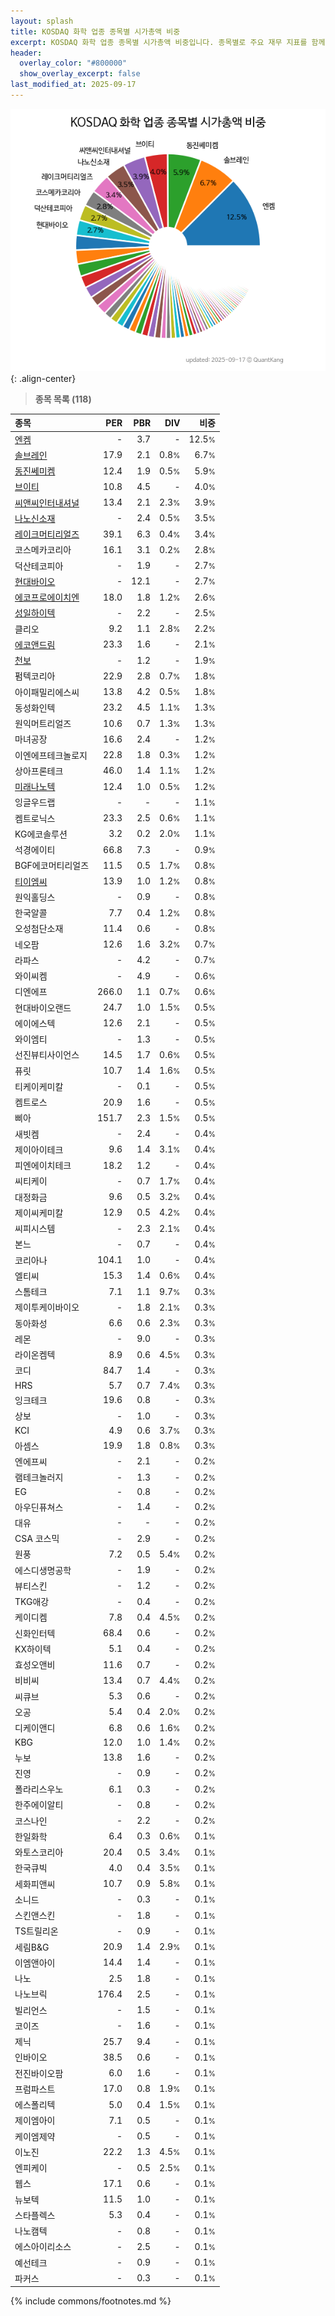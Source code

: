 ```yaml
---
layout: splash
title: KOSDAQ 화학 업종 종목별 시가총액 비중
excerpt: KOSDAQ 화학 업종 종목별 시가총액 비중입니다. 종목별로 주요 재무 지표를 함께 표시합니다.
header:
  overlay_color: "#800000"
  show_overlay_excerpt: false
last_modified_at: 2025-09-17
---
```



![KOSDAQ 화학 업종 종목별 시가총액 비중](/stats/sector/images/kosdaq_업종_화학_종목.png){: .align-center}


> **종목 목록 (118)**<a id="list"></a>

| **종목** | **PER** | **PBR** | **DIV** | **비중** |
| :------- | ------: | ------: | ------: | -------: |
| [엔켐](/348370/) | - | 3.7 | - | 12.5<small>%</small> |
| [솔브레인](/357780/) | 17.9 | 2.1 | 0.8<small>%</small> | 6.7<small>%</small> |
| [동진쎄미켐](/005290/) | 12.4 | 1.9 | 0.5<small>%</small> | 5.9<small>%</small> |
| [브이티](/018290/) | 10.8 | 4.5 | - | 4.0<small>%</small> |
| [씨앤씨인터내셔널](/352480/) | 13.4 | 2.1 | 2.3<small>%</small> | 3.9<small>%</small> |
| [나노신소재](/121600/) | - | 2.4 | 0.5<small>%</small> | 3.5<small>%</small> |
| [레이크머티리얼즈](/281740/) | 39.1 | 6.3 | 0.4<small>%</small> | 3.4<small>%</small> |
| 코스메카코리아 | 16.1 | 3.1 | 0.2<small>%</small> | 2.8<small>%</small> |
| 덕산테코피아 | - | 1.9 | - | 2.7<small>%</small> |
| [현대바이오](/048410/) | - | 12.1 | - | 2.7<small>%</small> |
| [에코프로에이치엔](/383310/) | 18.0 | 1.8 | 1.2<small>%</small> | 2.6<small>%</small> |
| [성일하이텍](/365340/) | - | 2.2 | - | 2.5<small>%</small> |
| 클리오 | 9.2 | 1.1 | 2.8<small>%</small> | 2.2<small>%</small> |
| [에코앤드림](/101360/) | 23.3 | 1.6 | - | 2.1<small>%</small> |
| [천보](/278280/) | - | 1.2 | - | 1.9<small>%</small> |
| 펌텍코리아 | 22.9 | 2.8 | 0.7<small>%</small> | 1.8<small>%</small> |
| 아이패밀리에스씨 | 13.8 | 4.2 | 0.5<small>%</small> | 1.8<small>%</small> |
| 동성화인텍 | 23.2 | 4.5 | 1.1<small>%</small> | 1.3<small>%</small> |
| 원익머트리얼즈 | 10.6 | 0.7 | 1.3<small>%</small> | 1.3<small>%</small> |
| 마녀공장 | 16.6 | 2.4 | - | 1.2<small>%</small> |
| 이엔에프테크놀로지 | 22.8 | 1.8 | 0.3<small>%</small> | 1.2<small>%</small> |
| 상아프론테크 | 46.0 | 1.4 | 1.1<small>%</small> | 1.2<small>%</small> |
| [미래나노텍](/095500/) | 12.4 | 1.0 | 0.5<small>%</small> | 1.2<small>%</small> |
| 잉글우드랩 | - | - | - | 1.1<small>%</small> |
| 켐트로닉스 | 23.3 | 2.5 | 0.6<small>%</small> | 1.1<small>%</small> |
| KG에코솔루션 | 3.2 | 0.2 | 2.0<small>%</small> | 1.1<small>%</small> |
| 석경에이티 | 66.8 | 7.3 | - | 0.9<small>%</small> |
| BGF에코머티리얼즈 | 11.5 | 0.5 | 1.7<small>%</small> | 0.8<small>%</small> |
| [티이엠씨](/425040/) | 13.9 | 1.0 | 1.2<small>%</small> | 0.8<small>%</small> |
| 원익홀딩스 | - | 0.9 | - | 0.8<small>%</small> |
| 한국알콜 | 7.7 | 0.4 | 1.2<small>%</small> | 0.8<small>%</small> |
| 오성첨단소재 | 11.4 | 0.6 | - | 0.8<small>%</small> |
| 네오팜 | 12.6 | 1.6 | 3.2<small>%</small> | 0.7<small>%</small> |
| 라파스 | - | 4.2 | - | 0.7<small>%</small> |
| 와이씨켐 | - | 4.9 | - | 0.6<small>%</small> |
| 디엔에프 | 266.0 | 1.1 | 0.7<small>%</small> | 0.6<small>%</small> |
| 현대바이오랜드 | 24.7 | 1.0 | 1.5<small>%</small> | 0.5<small>%</small> |
| 에이에스텍 | 12.6 | 2.1 | - | 0.5<small>%</small> |
| 와이엠티 | - | 1.3 | - | 0.5<small>%</small> |
| 선진뷰티사이언스 | 14.5 | 1.7 | 0.6<small>%</small> | 0.5<small>%</small> |
| 퓨릿 | 10.7 | 1.4 | 1.6<small>%</small> | 0.5<small>%</small> |
| 티케이케미칼 | - | 0.1 | - | 0.5<small>%</small> |
| 켐트로스 | 20.9 | 1.6 | - | 0.5<small>%</small> |
| 삐아 | 151.7 | 2.3 | 1.5<small>%</small> | 0.5<small>%</small> |
| 새빗켐 | - | 2.4 | - | 0.4<small>%</small> |
| 제이아이테크 | 9.6 | 1.4 | 3.1<small>%</small> | 0.4<small>%</small> |
| 피엔에이치테크 | 18.2 | 1.2 | - | 0.4<small>%</small> |
| 씨티케이 | - | 0.7 | 1.7<small>%</small> | 0.4<small>%</small> |
| 대정화금 | 9.6 | 0.5 | 3.2<small>%</small> | 0.4<small>%</small> |
| 제이씨케미칼 | 12.9 | 0.5 | 4.2<small>%</small> | 0.4<small>%</small> |
| 씨피시스템 | - | 2.3 | 2.1<small>%</small> | 0.4<small>%</small> |
| 본느 | - | 0.7 | - | 0.4<small>%</small> |
| 코리아나 | 104.1 | 1.0 | - | 0.4<small>%</small> |
| 엘티씨 | 15.3 | 1.4 | 0.6<small>%</small> | 0.4<small>%</small> |
| 스톰테크 | 7.1 | 1.1 | 9.7<small>%</small> | 0.3<small>%</small> |
| 제이투케이바이오 | - | 1.8 | 2.1<small>%</small> | 0.3<small>%</small> |
| 동아화성 | 6.6 | 0.6 | 2.3<small>%</small> | 0.3<small>%</small> |
| 레몬 | - | 9.0 | - | 0.3<small>%</small> |
| 라이온켐텍 | 8.9 | 0.6 | 4.5<small>%</small> | 0.3<small>%</small> |
| 코디 | 84.7 | 1.4 | - | 0.3<small>%</small> |
| HRS | 5.7 | 0.7 | 7.4<small>%</small> | 0.3<small>%</small> |
| 잉크테크 | 19.6 | 0.8 | - | 0.3<small>%</small> |
| 상보 | - | 1.0 | - | 0.3<small>%</small> |
| KCI | 4.9 | 0.6 | 3.7<small>%</small> | 0.3<small>%</small> |
| 아셈스 | 19.9 | 1.8 | 0.8<small>%</small> | 0.3<small>%</small> |
| 엔에프씨 | - | 2.1 | - | 0.2<small>%</small> |
| 램테크놀러지 | - | 1.3 | - | 0.2<small>%</small> |
| EG | - | 0.8 | - | 0.2<small>%</small> |
| 아우딘퓨쳐스 | - | 1.4 | - | 0.2<small>%</small> |
| 대유 | - | - | - | 0.2<small>%</small> |
| CSA 코스믹 | - | 2.9 | - | 0.2<small>%</small> |
| 원풍 | 7.2 | 0.5 | 5.4<small>%</small> | 0.2<small>%</small> |
| 에스디생명공학 | - | 1.9 | - | 0.2<small>%</small> |
| 뷰티스킨 | - | 1.2 | - | 0.2<small>%</small> |
| TKG애강 | - | 0.4 | - | 0.2<small>%</small> |
| 케이디켐 | 7.8 | 0.4 | 4.5<small>%</small> | 0.2<small>%</small> |
| 신화인터텍 | 68.4 | 0.6 | - | 0.2<small>%</small> |
| KX하이텍 | 5.1 | 0.4 | - | 0.2<small>%</small> |
| 효성오앤비 | 11.6 | 0.7 | - | 0.2<small>%</small> |
| 비비씨 | 13.4 | 0.7 | 4.4<small>%</small> | 0.2<small>%</small> |
| 씨큐브 | 5.3 | 0.6 | - | 0.2<small>%</small> |
| 오공 | 5.4 | 0.4 | 2.0<small>%</small> | 0.2<small>%</small> |
| 디케이앤디 | 6.8 | 0.6 | 1.6<small>%</small> | 0.2<small>%</small> |
| KBG | 12.0 | 1.0 | 1.4<small>%</small> | 0.2<small>%</small> |
| 누보 | 13.8 | 1.6 | - | 0.2<small>%</small> |
| 진영 | - | 0.9 | - | 0.2<small>%</small> |
| 폴라리스우노 | 6.1 | 0.3 | - | 0.2<small>%</small> |
| 한주에이알티 | - | 0.8 | - | 0.2<small>%</small> |
| 코스나인 | - | 2.2 | - | 0.2<small>%</small> |
| 한일화학 | 6.4 | 0.3 | 0.6<small>%</small> | 0.1<small>%</small> |
| 와토스코리아 | 20.4 | 0.5 | 3.4<small>%</small> | 0.1<small>%</small> |
| 한국큐빅 | 4.0 | 0.4 | 3.5<small>%</small> | 0.1<small>%</small> |
| 세화피앤씨 | 10.7 | 0.9 | 5.8<small>%</small> | 0.1<small>%</small> |
| 소니드 | - | 0.3 | - | 0.1<small>%</small> |
| 스킨앤스킨 | - | 1.8 | - | 0.1<small>%</small> |
| TS트릴리온 | - | 0.9 | - | 0.1<small>%</small> |
| 세림B&G | 20.9 | 1.4 | 2.9<small>%</small> | 0.1<small>%</small> |
| 이엠앤아이 | 14.4 | 1.4 | - | 0.1<small>%</small> |
| 나노 | 2.5 | 1.8 | - | 0.1<small>%</small> |
| 나노브릭 | 176.4 | 2.5 | - | 0.1<small>%</small> |
| 빌리언스 | - | 1.5 | - | 0.1<small>%</small> |
| 코이즈 | - | 1.6 | - | 0.1<small>%</small> |
| 제닉 | 25.7 | 9.4 | - | 0.1<small>%</small> |
| 인바이오 | 38.5 | 0.6 | - | 0.1<small>%</small> |
| 전진바이오팜 | 6.0 | 1.6 | - | 0.1<small>%</small> |
| 프럼파스트 | 17.0 | 0.8 | 1.9<small>%</small> | 0.1<small>%</small> |
| 에스폴리텍 | 5.0 | 0.4 | 1.5<small>%</small> | 0.1<small>%</small> |
| 제이엠아이 | 7.1 | 0.5 | - | 0.1<small>%</small> |
| 케이엠제약 | - | 0.5 | - | 0.1<small>%</small> |
| 이노진 | 22.2 | 1.3 | 4.5<small>%</small> | 0.1<small>%</small> |
| 엔피케이 | - | 0.5 | 2.5<small>%</small> | 0.1<small>%</small> |
| 웹스 | 17.1 | 0.6 | - | 0.1<small>%</small> |
| 뉴보텍 | 11.5 | 1.0 | - | 0.1<small>%</small> |
| 스타플렉스 | 5.3 | 0.4 | - | 0.1<small>%</small> |
| 나노캠텍 | - | 0.8 | - | 0.1<small>%</small> |
| 에스아이리소스 | - | 2.5 | - | 0.1<small>%</small> |
| 예선테크 | - | 0.9 | - | 0.1<small>%</small> |
| 파커스 | - | 0.3 | - | 0.1<small>%</small> |

{% include commons/footnotes.md %}